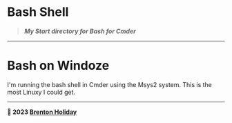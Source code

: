 # Bash Shell

> ***My Start directory for Bash for Cmder***

---

# Bash on Windoze

I'm running the bash shell in Cmder using the Msys2 system. This is the most Linuxy I could get.

---

**🤍 2023 [Brenton Holiday](https://brenton.holiday)**
